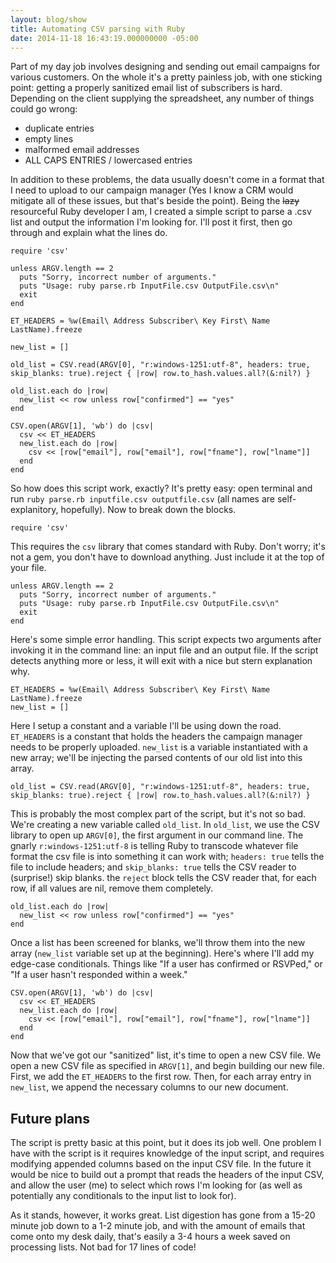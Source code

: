 ```yaml
---
layout: blog/show
title: Automating CSV parsing with Ruby
date: 2014-11-18 16:43:19.000000000 -05:00
---
```

Part of my day job involves designing and sending out email campaigns for various customers. On the whole it's a pretty painless job, with one sticking point: getting a properly sanitized email list of subscribers is hard. Depending on the client supplying the spreadsheet, any number of things could go wrong:

* duplicate entries
* empty lines
* malformed email addresses
* ALL CAPS ENTRIES / lowercased entries

In addition to these problems, the data usually doesn't come in a format that I need to upload to our campaign manager (Yes I know a CRM would mitigate all of these issues, but that's beside the point). Being the <del>lazy</del> resourceful Ruby developer I am, I created a simple script to parse a .csv list and output the information I'm looking for. I'll post it first, then go through and explain what the lines do.

~~~ 
require 'csv'

unless ARGV.length == 2
  puts "Sorry, incorrect number of arguments."
  puts "Usage: ruby parse.rb InputFile.csv OutputFile.csv\n"
  exit
end

ET_HEADERS = %w(Email\ Address Subscriber\ Key First\ Name LastName).freeze

new_list = []

old_list = CSV.read(ARGV[0], "r:windows-1251:utf-8", headers: true, skip_blanks: true).reject { |row| row.to_hash.values.all?(&:nil?) }

old_list.each do |row|
  new_list << row unless row["confirmed"] == "yes"
end

CSV.open(ARGV[1], 'wb') do |csv|
  csv << ET_HEADERS
  new_list.each do |row|
    csv << [row["email"], row["email"], row["fname"], row["lname"]]
  end
end
~~~ 

So how does this script work, exactly? It's pretty easy: open terminal and run `ruby parse.rb inputfile.csv outputfile.csv` (all names are self-explanitory, hopefully). Now to break down the blocks.

~~~ 
require 'csv'
~~~ 

This requires the `csv` library that comes standard with Ruby. Don't worry; it's not a gem, you don't have to download anything. Just include it at the top of your file.

~~~ 
unless ARGV.length == 2
  puts "Sorry, incorrect number of arguments."
  puts "Usage: ruby parse.rb InputFile.csv OutputFile.csv\n"
  exit
end
~~~ 

Here's some simple error handling. This script expects two arguments after invoking it in the command line: an input file and an output file. If the script detects anything more or less, it will exit with a nice but stern explanation why.

~~~ 
ET_HEADERS = %w(Email\ Address Subscriber\ Key First\ Name LastName).freeze
new_list = []
~~~ 

Here I setup a constant and a variable I'll be using down the road. `ET_HEADERS` is a constant that holds the headers the campaign manager needs to be properly uploaded. `new_list` is a variable instantiated with a new array; we'll be injecting the parsed contents of our old list into this array.

~~~ 
old_list = CSV.read(ARGV[0], "r:windows-1251:utf-8", headers: true, skip_blanks: true).reject { |row| row.to_hash.values.all?(&:nil?) }
~~~ 

This is probably the most complex part of the script, but it's not so bad. We're creating a new variable called `old_list`. In `old_list`, we use the CSV library to open up `ARGV[0]`, the first argument in our command line. The gnarly `r:windows-1251:utf-8` is telling Ruby to transcode whatever file format the csv file is into something it can work with; `headers: true` tells the file to include headers; and `skip_blanks: true` tells the CSV reader to (surprise!) skip blanks. the `reject` block tells the CSV reader that, for each row, if all values are nil, remove them completely.

~~~ 
old_list.each do |row|
  new_list << row unless row["confirmed"] == "yes"
end
~~~ 

Once a list has been screened for blanks, we'll throw them into the new array (`new_list` variable set up at the beginning). Here's where I'll add my edge-case conditionals. Things like "If a user has confirmed or RSVPed," or "If a user hasn't responded within a week."

~~~ 
CSV.open(ARGV[1], 'wb') do |csv|
  csv << ET_HEADERS
  new_list.each do |row|
    csv << [row["email"], row["email"], row["fname"], row["lname"]]
  end
end
~~~ 

Now that we've got our "sanitized" list, it's time to open a new CSV file. We open a new CSV file as specified in `ARGV[1]`, and begin building our new file. First, we add the `ET_HEADERS` to the first row. Then, for each array entry in `new_list`, we append the necessary columns to our new document.

## Future plans

The script is pretty basic at this point, but it does its job well. One problem I have with the script is it requires knowledge of the input script, and requires modifying appended columns based on the input CSV file. In the future it would be nice to build out a prompt that reads the headers of the input CSV, and allow the user (me) to select which rows I'm looking for (as well as potentially any conditionals to the input list to look for).

As it stands, however, it works great. List digestion has gone from a 15-20 minute job down to a 1-2 minute job, and with the amount of emails that come onto my desk daily, that's easily a 3-4 hours a week saved on processing lists. Not bad for 17 lines of code!

